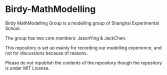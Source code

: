 # Birdy-MathModelling

Birdy MathModelling Group is a modelling group of Shanghai Experimental School.

The group has two core members: JasonYing & JackChen.

This repository is set up mainly for recording our modelling experience, and not for discussions because of reasons.

Please do not republish the contents of the repository though the repository is under MIT License.
